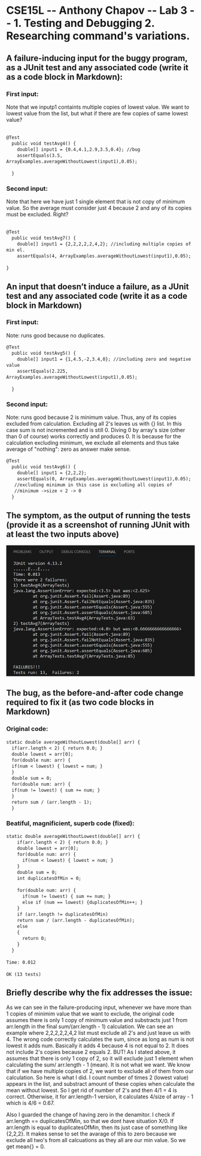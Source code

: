 # CSE15L -- Anthony Chapov -- Lab 3 -- 1. Testing and Debugging 2. Researching command's variations. 


## A failure-inducing input for the buggy program, as a JUnit test and any associated code (write it as a code block in Markdown):

### First input: 
Note that we inputp1 containts multiple copies of lowest value. We want to lowest value from the list, but what if there are few copies of same lowest value?
```

@Test
  public void testAvg4() {
    double[] input1 = {0.4,4.1,2.9,3.5,0.4}; //bug 
    assertEquals(3.5, ArrayExamples.averageWithoutLowest(input1),0.05);

  }
```

### Second input:
Note that here we have just 1 single element that is not copy of minimum value. So the average must consider just 4 because 2 and any of its copies must be excluded. Right?

```

@Test
  public void testAvg7() {
    double[] input1 = {2,2,2,2,2,4,2}; //including multiple copies of min el.
    assertEquals(4, ArrayExamples.averageWithoutLowest(input1),0.05);

}  
```

## An input that doesn’t induce a failure, as a JUnit test and any associated code (write it as a code block in Markdown)
 
### First input:
Note: runs good because no duplicates. 

```
@Test
  public void testAvg5() {
    double[] input1 = {1,4.5,-2,3.4,0}; //including zero and negative value
    assertEquals(2.225, ArrayExamples.averageWithoutLowest(input1),0.05);
    
  }
```

### Second input:
Note: runs good because 2 is minimum value. Thus, any of its copies excluded from calculation. Excluding all 2's leaves us with {} list. In this case sum is not incremented and is still 0. Diving 0 by array's size (other than 0 of course) works correctly and produces 0. It is because for the calculation excluding minimum, we exclude all elements and thus take average of "nothing": zero as answer make sense. 

```
@Test
  public void testAvg6() {
    double[] input1 = {2,2,2}; 
    assertEquals(0, ArrayExamples.averageWithoutLowest(input1),0.05);
   //excluding minimum in this case is excluding all copies of 
   //minimum ->size < 2 -> 0 
  }
```
## The symptom, as the output of running the tests (provide it as a screenshot of running JUnit with at least the two inputs above)
![symptom](symptom.JPG)

## The bug, as the before-and-after code change required to fix it (as two code blocks in Markdown)

### Original code: 

```
static double averageWithoutLowest(double[] arr) {
  if(arr.length < 2) { return 0.0; }
  double lowest = arr[0];
  for(double num: arr) {
  if(num < lowest) { lowest = num; }
  }
  double sum = 0;
  for(double num: arr) {
  if(num != lowest) { sum += num; }
  }
  return sum / (arr.length - 1);
  } 
```

### Beatiful, magnificient, superb code (fixed):

```
static double averageWithoutLowest(double[] arr) {
    if(arr.length < 2) { return 0.0; }
    double lowest = arr[0];
    for(double num: arr) {
      if(num < lowest) { lowest = num; }
    }
    double sum = 0;
    int duplicatesOfMin = 0;

    for(double num: arr) {
      if(num != lowest) { sum += num; }
      else if (num == lowest) {duplicatesOfMin++; }
    }
    if (arr.length != duplicatesOfMin)
    return sum / (arr.length - duplicatesOfMin);
    else
    {
      return 0;
    }
  }

Time: 0.012

OK (13 tests)
```

## Briefly describe why the fix addresses the issue:
As we can see in the failure-producing input, whenever we have more than 1 copies of minimim value that we want to exclude, the original code assumes there is only 1 copy of minimum value and substracts just 1 from arr.length in the final sum/(arr.length - 1) calculation. We can see an example where 2,2,2,2,2,4,2 list must exclude all 2's and just leave us with 4. The wrong code correctly calculates the sum, since as long as num is not lowest it adds num. Basically it adds 4 because 4 is not equal to 2. It does not include 2's copies because 2 equals 2. BUT! As I stated above, it assumes that there is only 1 copy of 2, so it will exclude just 1 element when calculating the sum/ arr.length - 1 (mean). It is not what we want. We know that if we have multiple copies of 2, we want to exclude all of them from our calculation. So here is what I did. I count number of times 2 (lowest value) appears in the list, and substract amount of these copies when calculate the mean without lowest. So I get rid of number of 2's and then 4/1 = 4 is correct. Otherwise, it for arr.length-1 version, it calculates 4/size of array - 1 which is 4/6 = 0.67. 

Also I guarded the change of having zero in the denamitor. I check if arr.length == duplicatesOfMin, so that we dont have situation X/0. 
If arr.length is equal to duplicatesOfMin, then its just case of something like {2,2,2}. It makes sense to set the avarage of this to zero because we exclude all two's from all calcuations as they all are our min value. So we get mean{} = 0. 





